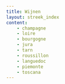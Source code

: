 ```yaml
---
title: Wijnen 
layout: streek_index
content:
    - champagne
    - loire 
    - bourgogne
    - jura
    - tarn
    - roussillon
    - languedoc
    - piemonte
    - toscana
---
```



